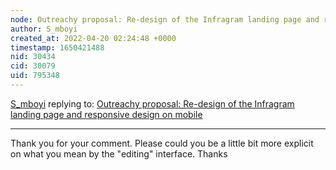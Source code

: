 ```yaml
---
node: Outreachy proposal: Re-design of the Infragram landing page and responsive design on mobile 
author: S_mboyi
created_at: 2022-04-20 02:24:48 +0000
timestamp: 1650421488
nid: 30434
cid: 30079
uid: 795348
---
```




[S_mboyi](../profile/S_mboyi) replying to: [Outreachy proposal: Re-design of the Infragram landing page and responsive design on mobile ](../notes/S_mboyi/04-16-2022/outreachy-proposal-re-design-of-the-infragram-landing-page-and-responsive-design-on-mobile)

----
Thank you for your comment. Please could you be a little bit more explicit on what you mean by the "editing" interface. Thanks 